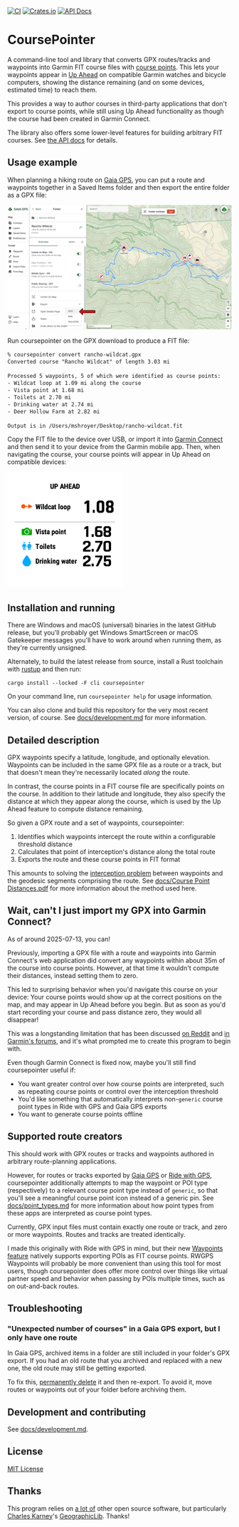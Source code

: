 [![CI](https://github.com/mshroyer/coursepointer/actions/workflows/ci.yml/badge.svg)](https://github.com/mshroyer/coursepointer/actions/workflows/ci.yml)
[![Crates.io](https://img.shields.io/crates/v/coursepointer.svg)](https://crates.io/crates/coursepointer)
[![API Docs](https://docs.rs/coursepointer/badge.svg)](https://docs.rs/coursepointer)

# CoursePointer

A command-line tool and library that converts GPX routes/tracks and waypoints
into Garmin FIT course files with [course
points](https://support.garmin.com/en-US/?faq=aisqGZTLwH5LvbExSdO6L6). This
lets your waypoints appear in [Up
Ahead](https://support.garmin.com/en-US/?faq=lQMibRoY2I5Y4pP8EXgxv7) on
compatible Garmin watches and bicycle computers, showing the distance
remaining (and on some devices, estimated time) to reach them.

This provides a way to author courses in third-party applications that don't
export to course points, while still using Up Ahead functionality as though
the course had been created in Garmin Connect.

The library also offers some lower-level features for building arbitrary FIT
courses.  See [the API docs](https://docs.rs/coursepointer) for details.

## Usage example

When planning a hiking route on [Gaia GPS](https://gaiagps.com/), you can put
a route and waypoints together in a Saved Items folder and then export the
entire folder as a GPX file:

![Example hike](docs/img/gaia-rancho-wildcat.png)

Run coursepointer on the GPX download to produce a FIT file:

```
% coursepointer convert rancho-wildcat.gpx
Converted course "Rancho Wildcat" of length 3.03 mi

Processed 5 waypoints, 5 of which were identified as course points:
- Wildcat loop at 1.09 mi along the course
- Vista point at 1.68 mi
- Toilets at 2.70 mi
- Drinking water at 2.74 mi
- Deer Hollow Farm at 2.82 mi

Output is in /Users/mshroyer/Desktop/rancho-wildcat.fit
```

Copy the FIT file to the device over USB, or import it into [Garmin
Connect](https://connect.garmin.com/modern/) and then send it to your device
from the Garmin mobile app.  Then, when navigating the course, your course
points will appear in Up Ahead on compatible devices:

![Garmin Fenix Up Ahead screenshot](docs/img/gaia-rancho-wildcat-screenshot.png)

## Installation and running

There are Windows and macOS (universal) binaries in the latest GitHub release,
but you'll probably get Windows SmartScreen or macOS Gatekeeper messages
you'll have to work around when running them, as they're currently unsigned.

Alternately, to build the latest release from source, install a Rust toolchain
with [rustup](https://rustup.rs/) and then run:

```
cargo install --locked -F cli coursepointer
```

On your command line, run `coursepointer help` for usage information.

You can also clone and build this repository for the very most recent version,
of course.  See [docs/development.md](docs/development.md) for more
information.

## Detailed description

GPX waypoints specify a latitude, longitude, and optionally elevation.
Waypoints can be included in the same GPX file as a route or a track, but that
doesn't mean they're necessarily located *along* the route.

In contrast, the course points in a FIT course file are specifically points on
the course.  In addition to their latitude and longitude, they also specify
the distance at which they appear along the course, which is used by the Up
Ahead feature to compute distance remaining.

So given a GPX route and a set of waypoints, coursepointer:

1. Identifies which waypoints intercept the route within a configurable
   threshold distance
2. Calculates that point of interception's distance along the total route
3. Exports the route and these course points in FIT format

This amounts to solving the [interception
problem](https://sourceforge.net/p/geographiclib/discussion/1026621/thread/21aaff9f/#8a93)
between waypoints and the geodesic segments comprising the route.  See
[docs/Course Point Distances.pdf](docs/Course%20Point%20Distances.pdf) for
more information about the method used here.

## Wait, can't I just import my GPX into Garmin Connect?

As of around 2025-07-13, you can!

Previously, importing a GPX file with a route and waypoints into Garmin
Connect's web application did convert any waypoints within about 35m of the
course into course points.  However, at that time it wouldn't compute their
distances, instead setting them to zero.

This led to surprising behavior when you'd navigate this course on your
device: Your course points would show up at the correct positions on the map,
and may appear in Up Ahead before you begin.  But as soon as you'd start
recording your course and pass distance zero, they would all disappear!

This was a longstanding limitation that has been discussed [on
Reddit](https://www.reddit.com/r/Garmin/comments/1ds478x/how_does_up_ahead_actually_work/)
and [in Garmin's
forums](https://forums.garmin.com/outdoor-recreation/outdoor-recreation/f/fenix-7-series/369450/is-garmin-going-to-ever-fix-a-glaring-bug-with-garmin-connect-gpx-course-import-which-results-in-up-ahead-simply-not-working?pifragment-1292=3),
and it's what prompted me to create this program to begin with.

Even though Garmin Connect is fixed now, maybe you'll still find coursepointer
useful if:

- You want greater control over how course points are interpreted, such as
  repeating course points or control over the interception threshold
- You'd like something that automatically interprets non-`generic` course
  point types in Ride with GPS and Gaia GPS exports
- You want to generate course points offline

## Supported route creators

This should work with GPX routes or tracks and waypoints authored in arbitrary
route-planning applications.

However, for routes or tracks exported by [Gaia GPS](https://gaiagps.com/) or
[Ride with GPS](https://ridewithgps.com/), coursepointer additionally attempts
to map the waypoint or POI type (respectively) to a relevant course point type
instead of `generic`, so that you'll see a meaningful course point icon
instead of a generic pin.  See [docs/point_types.md](docs/point_types.md) for
more information about how point types from these apps are interpreted as
course point types.

Currently, GPX input files must contain exactly one route or track, and zero
or more waypoints.  Routes and tracks are treated identically.

I made this originally with Ride with GPS in mind, but their new [Waypoints
feature](https://support.ridewithgps.com/hc/en-us/articles/36795897776411-Waypoints)
natively supports exporting POIs as FIT course points.  RWGPS Waypoints will
probably be more convenient than using this tool for most users, though
coursepointer does offer more control over things like virtual partner speed
and behavior when passing by POIs multiple times, such as on out-and-back
routes.

## Troubleshooting

### "Unexpected number of courses" in a Gaia GPS export, but I only have one route

In Gaia GPS, archived items in a folder are still included in your folder's
GPX export.  If you had an old route that you archived and replaced with a new
one, the old route may still be getting exported.

To fix this, [permanently
delete](https://help.gaiagps.com/hc/en-us/articles/360004157214-Archiving-Unarchiving-and-Recovering-Lost-Data)
it and then re-export.  To avoid it, move routes or waypoints out of your
folder before archiving them.

## Development and contributing

See [docs/development.md](docs/development.md).

## License

[MIT License](LICENSE.txt)

## Thanks

This program relies on [a lot of](docs/third_party_licenses.md) other open
source software, but particularly [Charles
Karney](https://www.sri.com/people/charles-karney/)'s
[GeographicLib](https://github.com/geographiclib/geographiclib).  Thanks!
